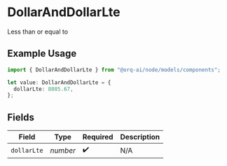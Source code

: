 # DollarAndDollarLte

Less than or equal to

## Example Usage

```typescript
import { DollarAndDollarLte } from "@orq-ai/node/models/components";

let value: DollarAndDollarLte = {
  dollarLte: 8085.67,
};
```

## Fields

| Field              | Type               | Required           | Description        |
| ------------------ | ------------------ | ------------------ | ------------------ |
| `dollarLte`        | *number*           | :heavy_check_mark: | N/A                |
